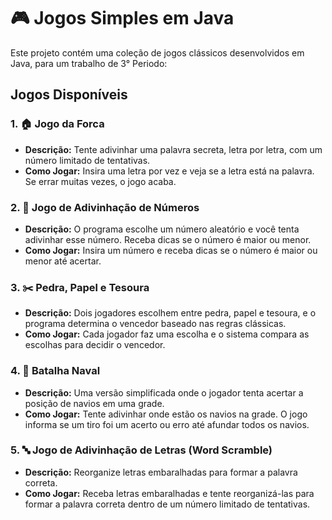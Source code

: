 # 🎮 Jogos Simples em Java

Este projeto contém uma coleção de jogos clássicos desenvolvidos em Java, para um trabalho de 3° Periodo:

## Jogos Disponíveis

### 1. 🏠 Jogo da Forca
- **Descrição:** Tente adivinhar uma palavra secreta, letra por letra, com um número limitado de tentativas.
- **Como Jogar:** Insira uma letra por vez e veja se a letra está na palavra. Se errar muitas vezes, o jogo acaba.

### 2. 🔢 Jogo de Adivinhação de Números
- **Descrição:** O programa escolhe um número aleatório e você tenta adivinhar esse número. Receba dicas se o número é maior ou menor.
- **Como Jogar:** Insira um número e receba dicas se o número é maior ou menor até acertar.

### 3. ✂️ Pedra, Papel e Tesoura
- **Descrição:** Dois jogadores escolhem entre pedra, papel e tesoura, e o programa determina o vencedor baseado nas regras clássicas.
- **Como Jogar:** Cada jogador faz uma escolha e o sistema compara as escolhas para decidir o vencedor.

### 4. 🚢 Batalha Naval
- **Descrição:** Uma versão simplificada onde o jogador tenta acertar a posição de navios em uma grade.
- **Como Jogar:** Tente adivinhar onde estão os navios na grade. O jogo informa se um tiro foi um acerto ou erro até afundar todos os navios.

### 5. 🔤 Jogo de Adivinhação de Letras (Word Scramble)
- **Descrição:** Reorganize letras embaralhadas para formar a palavra correta.
- **Como Jogar:** Receba letras embaralhadas e tente reorganizá-las para formar a palavra correta dentro de um número limitado de tentativas.
